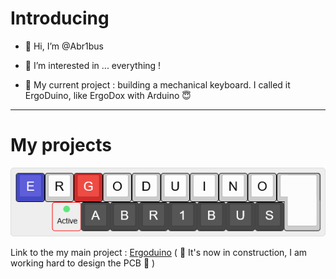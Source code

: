 # Introducing

- 👋 Hi, I’m @Abr1bus

- 👀 I’m interested in ... everything !

- 📅 My current project : building a mechanical keyboard. I called it ErgoDuino, like ErgoDox with Arduino :innocent:

----

# My projects

![Logo](logo.png)

Link to the my main project : [Ergoduino](https://github.com/Abr1bus/ErgoDuino) ( :construction: It's now in construction, I am working hard to design the PCB :construction: )
